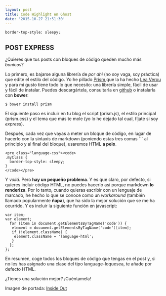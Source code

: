 ```yaml
---
layout: post
title: Code Highlight en Ghost
date: '2015-10-27 21:51:30'
---
```


<pre><code class="language-css">border-top-style: sleepy;
</code></pre>

## POST EXPRESS
¿Quieres que tus posts con bloques de código queden mucho más *bonicos*?


Lo primero, es bajarse alguna librería de *por ahí* (no soy vaga, soy práctica) que edite el estilo del código. Yo he pillado [Prism](http://prismjs.com/),que la ha hecho [Lea Verou](https://twitter.com/LeaVerou) y para mi gusto tiene todo lo que necesito: una librería simple, fácil de usar y fácil de instalar. Puedes descargártela, consultarla en [github](https://github.com/PrismJS/prism) o instalarla con **bower**:
<pre class="language-bash"><code>$ bower install prism
</code></pre>

El siguiente paso es incluir en tu blog el script (prism.js), el estilo principal (prism.css) y el tema que más te mole (yo lo he dejado tal cual, fíjate si soy *express*).

Después, cada vez que vayas a meter un bloque de código, en lugar de hacerlo con la sintaxis de markdown (poniendo estas tres comas ``` al principio y al final del bloque), usaremos HTML **a pelo**. 

```
<pre class="language-css"><code>
.myClass {
  border-top-style: sleepy;
}
</code></pre>
```

Y *voilá*. Pero **hay un pequeño problema**. Y es que claro, por defecto, si quieres incluir código HTML, no puedes hacerlo así porque markdown **lo renderiza**. Por lo tanto, cuando quieras escribir con un lenguaje de marcado, he hecho lo que se conoce como un *workaround* (también llamado popularmente **ñapa**), que ha sido la mejor solución que se me ha ocurrido. Y es incluir la siguiente función en javascript:

<pre><code class="language-javascript">var item;
var element;
  for (item in document.getElementsByTagName('code')) {
   element = document.getElementsByTagName('code')[item];
   if (!element.className) {
    element.className = 'language-html';
   }
  };
};
</code></pre>

En resumen, coge todos los bloques de código que tengas en el post y, si no les has asignado una clase del tipo language-loquesea, te añade por defecto HTML.

¿Tienes una solución mejor? ¡Cuéntamela!

Imagen de portada: [Inside Out](http://simpledesktops.com/browse/desktops/2015/jul/07/inside-out/)